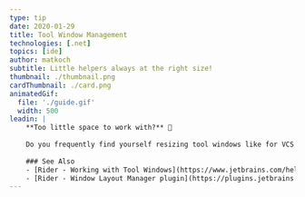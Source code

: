 ```yaml
---
type: tip
date: 2020-01-29
title: Tool Window Management
technologies: [.net]
topics: [ide]
author: matkoch
subtitle: Little helpers always at the right size!
thumbnail: ./thumbnail.png
cardThumbnail: ./card.png
animatedGif:
  file: './guide.gif'
  width: 500
leadin: |
    **Too little space to work with?** 🤨
    
    Do you frequently find yourself resizing tool windows like for VCS or the terminal? 🙆🏽‍♀️ We got you covered with the _Undock_ view mode and _Maximize/restore tool window_ action 🤓 Try it now!️️
    
    ### See Also
    - [Rider - Working with Tool Windows](https://www.jetbrains.com/help/rider/Tool_Windows.html)
    - [Rider - Window Layout Manager plugin](https://plugins.jetbrains.com/plugin/13005-window-layout-manager)
---
```

